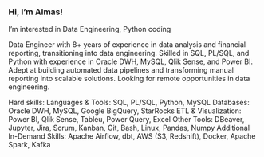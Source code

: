 ### Hi, I’m Almas!

I’m interested in Data Engineering, Python coding

Data Engineer with 8+ years of experience in data analysis and financial reporting, transitioning into data engineering. 
Skilled in SQL, PL/SQL, and Python with experience in Oracle DWH, MySQL, Qlik Sense, and Power BI. 
Adept at building automated data pipelines and transforming manual reporting into scalable solutions. 
Looking for remote opportunities in data engineering.

Hard skills:
Languages & Tools: SQL, PL/SQL, Python, MySQL
Databases: Oracle DWH, MySQL, Google BigQuery, StarRocks
ETL & Visualization: Power BI, Qlik Sense, Tableu, Power Query, Excel
Other Tools: DBeaver, Jupyter, Jira, Scrum, Kanban, Git, Bash, Linux, Pandas, Numpy
Additional In-Demand Skills: Apache Airflow, dbt, AWS (S3, Redshift), Docker, Apache Spark, Kafka
<!---
Almas1989/Almas1989 is a ✨ special ✨ repository because its `README.md` (this file) appears on your GitHub profile.
You can click the Preview link to take a look at your changes.
--->
